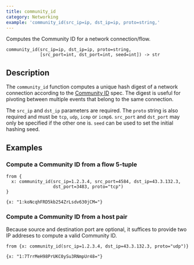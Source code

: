 ```yaml
---
title: community_id
category: Networking
example: 'community_id(src_ip=ip, dst_ip=ip, proto=string,'
---
```



Computes the Community ID for a network connection/flow.

```tql
community_id(src_ip=ip, dst_ip=ip, proto=string,
             [src_port=int, dst_port=int, seed=int]) -> str
```

## Description

The `community_id` function computes a unique hash digest of a network
connection according to the [Community
ID](https://github.com/corelight/community-id-spec)
spec. The digest is useful for pivoting between multiple events that belong to
the same connection.

The `src_ip` and `dst_ip` parameters are required. The `proto` string is also required and must be `tcp`, `udp`, `icmp` or `icmp6`. `src_port` and `dst_port` may only be specified if the other one is. `seed` can be used to set the initial hashing seed.

## Examples

### Compute a Community ID from a flow 5-tuple

```tql
from {
  x: community_id(src_ip=1.2.3.4, src_port=4584, dst_ip=43.3.132.3,
                  dst_port=3483, proto="tcp")
}
```

```tql
{x: "1:koNcqhFRD5kb254ZrLsdv630jCM="}
```

### Compute a Community ID from a host pair

Because source and destination port are optional, it suffices to provide two IP
addreses to compute a valid Community ID.

```tql
from {x: community_id(src_ip=1.2.3.4, dst_ip=43.3.132.3, proto="udp")}
```

```tql
{x: "1:7TrrMeH98PrUKC0ySu3RNmpUr48="}
```
